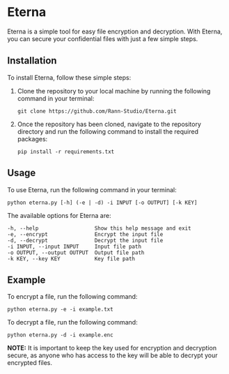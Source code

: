 # Eterna
Eterna is a simple tool for easy file encryption and decryption. With Eterna, you can secure your confidential files with just a few simple steps.


## Installation
To install Eterna, follow these simple steps:
1. Clone the repository to your local machine by running the following command in your terminal:

    ```
    git clone https://github.com/Rann-Studio/Eterna.git
    ```

2. Once the repository has been cloned, navigate to the repository directory and run the following command to install the required packages:

    ```
    pip install -r requirements.txt
    ```


## Usage
To use Eterna, run the following command in your terminal:
```
python eterna.py [-h] (-e | -d) -i INPUT [-o OUTPUT] [-k KEY]
```

The available options for Eterna are:
```
-h, --help                  Show this help message and exit
-e, --encrypt               Encrypt the input file
-d, --decrypt               Decrypt the input file
-i INPUT, --input INPUT     Input file path
-o OUTPUT, --output OUTPUT  Output file path
-k KEY, --key KEY           Key file path
```


## Example
To encrypt a file, run the following command:
```
python eterna.py -e -i example.txt
```

To decrypt a file, run the following command:
```
python eterna.py -d -i example.enc
```

**NOTE:** It is important to keep the key used for encryption and decryption secure, as anyone who has access to the key will be able to decrypt your encrypted files.
